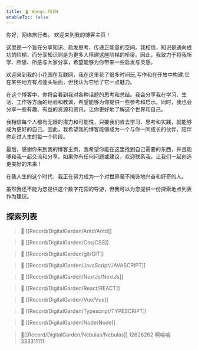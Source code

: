 ```yaml
---
title: 🪴 Wangc.TECH
enableToc: false
---
```


  你好，网络旅行者。 欢迎来到我的博客主页！

  这里是一个旨在分享知识、启发思考、传递正能量的空间。我相信，知识是通向成功的阶梯，而分享知识则是为更多人搭建这座阶梯的桥梁。因此，我致力于将我所学、所思、所感与大家分享，希望能够为你带来一些启发与灵感。

  欢迎来到我的小花园在互联网，我在这里花了很多时间玩,写作和在开放中构建.它在某些地方有点蓬头垢面，但我认为它给了它一点魅力。

  在这个博客中，你将会看到我对各种话题的思考和总结。我会分享我在学习、生活、工作等方面的经验和教训，希望能够为你提供一些参考和启示。同时，我也会分享一些有趣、有益的资源和资讯，让你更好地了解这个世界和自己。

  我相信每个人都有无限的潜力和可能性，只要我们肯去学习、思考和实践，就能够成为更好的自己。因此，我希望我的博客能够成为一个与你一同成长的伙伴，陪伴你走过人生的每一个阶段。

  最后，感谢你来到我的博客主页，我希望你能在这里找到自己需要的东西，并且能够和我一起交流和分享。如果你有任何问题或建议，欢迎联系我，让我们一起创造更美好的未来！

  在我人生的这个时代，我正在努力成为一个对世界毫不掩饰地兴奋和好奇的人。

  虽然我还不能为您提供这个数字花园的导游，但我可以为您提供一份探索地点列表作为建议。




## 探索列表

>🍈 [[Record/DigitalGarden/Antd/Antd]]

>🍊 [[Record/DigitalGarden/Css/CSS]]

>🍍 [[Record/DigitalGarden/git/GIT]]

>🍏 [[Record/DigitalGarden/JavaScript/JAVASCRIPT]]

>🍑 [[Record/DigitalGarden/NextJs/NextJs]]

>🍅 [[Record/DigitalGarden/React/REACT]]
 
>🥝 [[Record/DigitalGarden/Vue/Vue]]

>🍒 [[Record/DigitalGarden/Typescript/TYPESCRIPT]]

>🍓 [[Record/DigitalGarden/Node/Node]]

> 🥥[[Record/DigitalGarden/Nebulas/Nebulas]] 
> 12626262 啊哈哈
>  333311111




